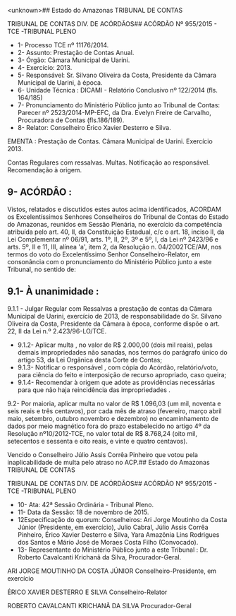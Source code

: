 &lt;unknown&gt;## Estado do Amazonas TRIBUNAL DE CONTAS

TRIBUNAL DE CONTAS DIV. DE ACÓRDÃOS## ACÓRDÃO Nº 955/2015 - TCE -TRIBUNAL PLENO

- 1- Processo TCE nº 11176/2014.
- 2- Assunto: Prestação de Contas Anual.
- 3- Órgão: Câmara Municipal de Uarini.
- 4- Exercício: 2013.
- 5- Responsável: Sr. Silvano Oliveira da Costa, Presidente da Câmara Municipal de Uarini, à época.
- 6- Unidade Técnica : DICAMI - Relatório Conclusivo nº 122/2014 (fls. 164/185)
- 7-  Pronunciamento  do  Ministério  Público  junto  ao  Tribunal  de  Contas: Parecer  nº 2523/2014-MP-EFC, da Dra. Evelyn Freire de Carvalho, Procuradora de Contas (fls.186/189).
- 8- Relator: Conselheiro Érico Xavier Desterro e Silva.

EMENTA : Prestação de Contas. Câmara Municipal de Uarini. Exercício 2013.

Contas Regulares com ressalvas.  Multas. Notificação ao responsável.  Recomendação à origem.

## 9- ACÓRDÂO :

Vistos,  relatados  e  discutidos  estes  autos  acima  identificados, ACORDAM os Excelentíssimos  Senhores Conselheiros  do  Tribunal  de  Contas  do  Estado  do  Amazonas, reunidos  em  Sessão  Plenária,  no  exercício  da  competência  atribuída  pelo  art.  40,  II,  da Constituição Estadual, c/c o art. 18, inciso II, da Lei Complementar nº 06/91, arts. 1º, II, 2º, 3º e 5º, I, da Lei nº 2423/96 e arts. 5º, II e 11, III, alínea 'a', item 2, da Resolução n. 04/2002TCE/AM, nos termos do voto do Excelentíssimo Senhor Conselheiro-Relator, em consonância com o pronunciamento do Ministério Público junto a este Tribunal, no sentido de:

## 9.1- À unanimidade :

9.1.1 - Julgar Regular com Ressalvas a prestação de contas da Câmara Municipal de Uarini, exercício de 2013, de responsabilidade do Sr. Silvano Oliveira da Costa, Presidente da Câmara à época, conforme dispõe o  art. 22, II da Lei n.º 2.423/96-LO/TCE.

- 9.1.2- Aplicar multa , no valor de R$ 2.000,00 (dois mil reais), pelas demais impropriedades não sanadas, nos termos do parágrafo único do artigo 53, da Lei Orgânica desta Corte de Contas;
- 9.1.3- Notificar o responsável , com cópia do Acórdão, relatório/voto, para ciência do feito e interposição de recurso apropriado, caso queira;
- 9.1.4- Recomendar à origem que adote as providências necessárias para que não haja reincidência das impropriedades .

9.2- Por maioria, aplicar multa no valor de R$ 1.096,03 (um mil, noventa e seis reais  e  três  centavos),  por  cada  mês  de  atraso  (fevereiro,  março  abril  maio,  setembro, outubro novembro e dezembro) no encaminhamento de dados por meio magnético fora do prazo estabelecido no artigo 4º da Resolução nº10/2012-TCE, no valor total de R$ 8.768,24 (oito mil, setecentos e sessenta e oito reais, e vinte e quatro centavos).

Vencido o Conselheiro Júlio Assis Corrêa Pinheiro que votou pela inaplicabilidade de multa pelo atraso no ACP.## Estado do Amazonas TRIBUNAL DE CONTAS

TRIBUNAL DE CONTAS DIV. DE ACÓRDÃOS## ACÓRDÃO Nº 955/2015 - TCE -TRIBUNAL PLENO

- 10- Ata: 42ª Sessão Ordinária - Tribunal Pleno.
- 11- Data da Sessão: 18 de novembro de 2015.
- 12Especificação  do  quorum: Conselheiros: Ari Jorge Moutinho  da  Costa  Júnior (Presidente, em exercício), Julio Cabral, Júlio Assis Corrêa Pinheiro, Érico Xavier Desterro e Silva,  Yara  Amazônia  Lins  Rodrigues  dos  Santos  e  Mário  José  de  Moraes  Costa  Filho (Convocado).
- 13- Representante do Ministério Público junto a este Tribunal :  Dr.  Roberto Cavalcanti Krichanã da Silva, Procurador-Geral.

ARI JORGE MOUTINHO DA COSTA JÚNIOR Conselheiro-Presidente, em exercício

ÉRICO XAVIER DESTERRO E SILVA Conselheiro-Relator

ROBERTO CAVALCANTI KRICHANÃ DA SILVA Procurador-Geral